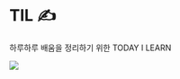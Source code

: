 # TIL &#9997;

하루하루 배움을 정리하기 위한 TODAY I LEARN

![](C:%5CUsers%5CHM%5CDesktop%5Cac4e2c19343bbebf86b2c771672dfaac617ea012db208c18f6e83b1a90a7baa7.png)
